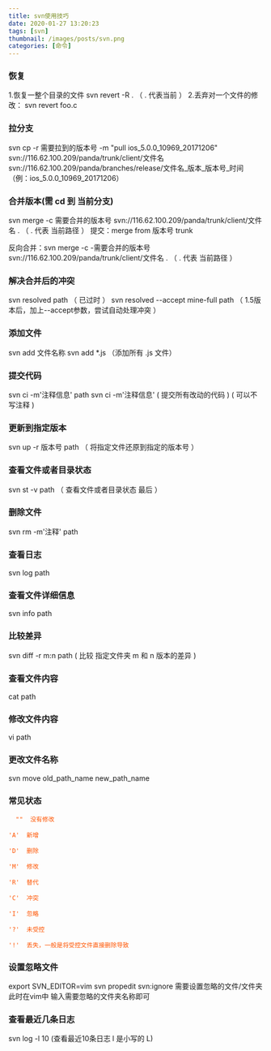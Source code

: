 ```yaml
---
title: svn使用技巧
date: 2020-01-27 13:20:23
tags: [svn]
thumbnail: /images/posts/svn.png
categories: [命令]
---
```



### 恢复
1.恢复一整个目录的文件
  svn revert -R .  （ . 代表当前 ）
2.丢弃对一个文件的修改：
	svn revert foo.c

<!--more-->

### 拉分支
svn cp -r 需要拉到的版本号 -m "pull ios_5.0.0_10969_20171206" svn://116.62.100.209/panda/trunk/client/文件名  svn://116.62.100.209/panda/branches/release/文件名_版本_版本号_时间（例：ios_5.0.0_10969_20171206）


### 合并版本(需 cd 到 当前分支)
svn merge -c 需要合并的版本号 svn://116.62.100.209/panda/trunk/client/文件名 .   （ . 代表 当前路径 ）
提交：merge from 版本号 trunk

反向合并：svn merge -c -需要合并的版本号 svn://116.62.100.209/panda/trunk/client/文件名 .   （ . 代表 当前路径 ）


### 解决合并后的冲突
svn resolved path  （ 已过时 ）
svn resolved --accept mine-full path （ 1.5版本后，加上--accept参数，尝试自动处理冲突 ）


### 添加文件
svn add 文件名称
svn add *.js   （添加所有 .js 文件）


### 提交代码
svn ci -m'注释信息' path
svn ci -m'注释信息'   ( 提交所有改动的代码 ) ( 可以不写注释 )


### 更新到指定版本
svn up -r 版本号 path （ 将指定文件还原到指定的版本号 ）


### 查看文件或者目录状态
svn st -v path  （ 查看文件或者目录状态 最后 ）


### 删除文件
svn rm -m'注释' path


### 查看日志
svn log path


### 查看文件详细信息
svn info path 


### 比较差异
svn diff -r m:n path ( 比较 指定文件夹 m 和 n 版本的差异 )


### 查看文件内容
cat path


### 修改文件内容
vi path


### 更改文件名称
svn move old_path_name new_path_name


### 常见状态
<font color=#ff5400>

	  ""  没有修改
		
  	'A'  新增  
  	
  	'D'  删除
  	
  	'M'  修改
  	
  	'R'  替代
  	
  	'C'  冲突  
  	
  	'I'  忽略
  	
  	'?'  未受控
  	
  	'!'  丢失，一般是将受控文件直接删除导致
</font>


### 设置忽略文件
export SVN_EDITOR=vim
svn propedit svn:ignore 需要设置忽略的文件/文件夹   此时在vim中 输入需要忽略的文件夹名称即可


### 查看最近几条日志
svn log -l 10     (查看最近10条日志 l 是小写的 L)



